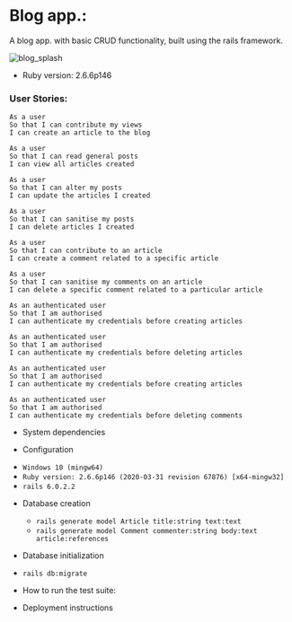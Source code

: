 # Blog app.:
A blog app. with basic CRUD functionality, built using the rails framework.

![blog_splash](https://user-images.githubusercontent.com/33905131/81600894-40e66180-93c2-11ea-8840-e155f0843efe.gif)

* Ruby version: 2.6.6p146

### User Stories:

```
As a user
So that I can contribute my views
I can create an article to the blog
```

```
As a user
So that I can read general posts
I can view all articles created
```

```
As a user
So that I can alter my posts
I can update the articles I created
```

```
As a user
So that I can sanitise my posts
I can delete articles I created
```

```
As a user
So that I can contribute to an article
I can create a comment related to a specific article
```

```
As a user
So that I can sanitise my comments on an article
I can delete a specific comment related to a particular article
```

```
As an authenticated user
So that I am authorised
I can authenticate my credentials before creating articles
```

```
As an authenticated user
So that I am authorised
I can authenticate my credentials before deleting articles
```

```
As an authenticated user
So that I am authorised
I can authenticate my credentials before creating articles
```

```
As an authenticated user
So that I am authorised
I can authenticate my credentials before deleting comments
```

* System dependencies

* Configuration
 - `Windows 10 (mingw64)`
 - `Ruby version: 2.6.6p146 (2020-03-31 revision 67876) [x64-mingw32]`
 - `rails 6.0.2.2`

* Database creation
  - `rails generate model Article title:string text:text`
  - `rails generate model Comment commenter:string body:text article:references`

* Database initialization
 - `rails db:migrate`

* How to run the test suite:

* Deployment instructions
